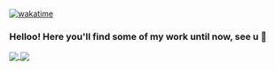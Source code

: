 [![wakatime](https://wakatime.com/badge/user/df323db4-6b37-4233-81a6-dab00bb4f034.svg)](https://wakatime.com/@df323db4-6b37-4233-81a6-dab00bb4f034)
  
### Helloo! Here you'll find some of my work until now, see u 👋

<a href="https://github.com/esquivelgor/github-readme-stats">
  <img align="center" src="https://github-readme-stats.vercel.app/api/wakatime?username=Velgor&layout=compact&card_width=100&custom_title=weeklyCodingTime"
</a>
<a href="https://github.com/anuraghazra/github-readme-stats">
  <img align="center" src="https://github-readme-stats-one-flame-74.vercel.app/api/top-langs/?username=esquivelgor&layout=compact&card_width=200&custom_title=mostUsedLanguages" />
</a>


